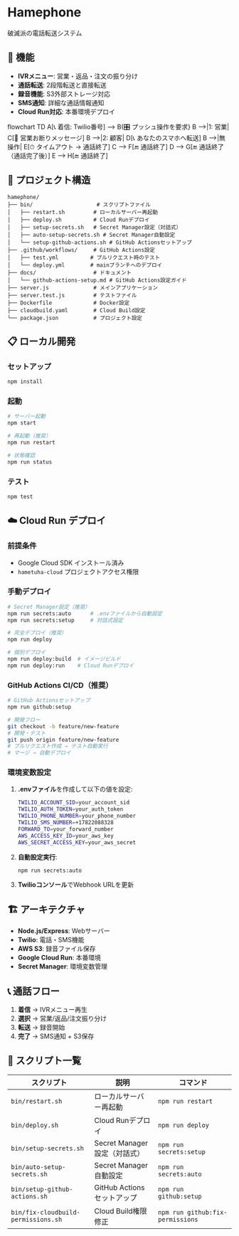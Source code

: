 # Hamephone

破滅派の電話転送システム

## 🚀 機能

- **IVRメニュー**: 営業・返品・注文の振り分け
- **通話転送**: 2段階転送と直接転送
- **録音機能**: S3外部ストレージ対応
- **SMS通知**: 詳細な通話情報通知
- **Cloud Run対応**: 本番環境デプロイ

flowchart TD
    A[📞 着信: Twilio番号] --> B{🎛 プッシュ操作を要求}
    B -->|1: 営業| C[📢 営業お断りメッセージ]
    B -->|2: 顧客| D[📞 あなたのスマホへ転送]
    B -->|無操作| E[⏱ タイムアウト → 通話終了]
    C --> F[🔚 通話終了]
    D --> G[🔚 通話終了（通話完了後）]
    E --> H[🔚 通話終了]

## 📁 プロジェクト構造

```
hamephone/
├── bin/                    # スクリプトファイル
│   ├── restart.sh         # ローカルサーバー再起動
│   ├── deploy.sh          # Cloud Runデプロイ
│   ├── setup-secrets.sh   # Secret Manager設定（対話式）
│   ├── auto-setup-secrets.sh # Secret Manager自動設定
│   └── setup-github-actions.sh # GitHub Actionsセットアップ
├── .github/workflows/     # GitHub Actions設定
│   ├── test.yml          # プルリクエスト時のテスト
│   └── deploy.yml        # mainブランチへのデプロイ
├── docs/                  # ドキュメント
│   └── github-actions-setup.md # GitHub Actions設定ガイド
├── server.js              # メインアプリケーション
├── server.test.js         # テストファイル
├── Dockerfile             # Docker設定
├── cloudbuild.yaml        # Cloud Build設定
└── package.json           # プロジェクト設定
```

## 📋 ローカル開発

### セットアップ
```bash
npm install
```

### 起動
```bash
# サーバー起動
npm start

# 再起動（推奨）
npm run restart

# 状態確認
npm run status
```

### テスト
```bash
npm test
```

## ☁️ Cloud Run デプロイ

### 前提条件
- Google Cloud SDK インストール済み
- `hametuha-cloud` プロジェクトアクセス権限

### 手動デプロイ
```bash
# Secret Manager設定（推奨）
npm run secrets:auto      # .envファイルから自動設定
npm run secrets:setup     # 対話式設定

# 完全デプロイ（推奨）
npm run deploy

# 個別デプロイ
npm run deploy:build  # イメージビルド
npm run deploy:run    # Cloud Runデプロイ
```

### GitHub Actions CI/CD（推奨）
```bash
# GitHub Actionsセットアップ
npm run github:setup

# 開発フロー
git checkout -b feature/new-feature
# 開発・テスト
git push origin feature/new-feature
# プルリクエスト作成 → テスト自動実行
# マージ → 自動デプロイ
```

### 環境変数設定
1. **.envファイル**を作成して以下の値を設定:
   ```bash
   TWILIO_ACCOUNT_SID=your_account_sid
   TWILIO_AUTH_TOKEN=your_auth_token
   TWILIO_PHONE_NUMBER=your_phone_number
   TWILIO_SMS_NUMBER=+17822088328
   FORWARD_TO=your_forward_number
   AWS_ACCESS_KEY_ID=your_aws_key
   AWS_SECRET_ACCESS_KEY=your_aws_secret
   ```

2. **自動設定実行**:
   ```bash
   npm run secrets:auto
   ```

3. **Twilioコンソール**でWebhook URLを更新

## 🏗️ アーキテクチャ

- **Node.js/Express**: Webサーバー
- **Twilio**: 電話・SMS機能
- **AWS S3**: 録音ファイル保存
- **Google Cloud Run**: 本番環境
- **Secret Manager**: 環境変数管理

## 📞 通話フロー

1. **着信** → IVRメニュー再生
2. **選択** → 営業/返品/注文振り分け
3. **転送** → 録音開始
4. **完了** → SMS通知 + S3保存

## 🔧 スクリプト一覧

| スクリプト | 説明 | コマンド |
|------------|------|----------|
| `bin/restart.sh` | ローカルサーバー再起動 | `npm run restart` |
| `bin/deploy.sh` | Cloud Runデプロイ | `npm run deploy` |
| `bin/setup-secrets.sh` | Secret Manager設定（対話式） | `npm run secrets:setup` |
| `bin/auto-setup-secrets.sh` | Secret Manager自動設定 | `npm run secrets:auto` |
| `bin/setup-github-actions.sh` | GitHub Actionsセットアップ | `npm run github:setup` |
| `bin/fix-cloudbuild-permissions.sh` | Cloud Build権限修正 | `npm run github:fix-permissions` |
